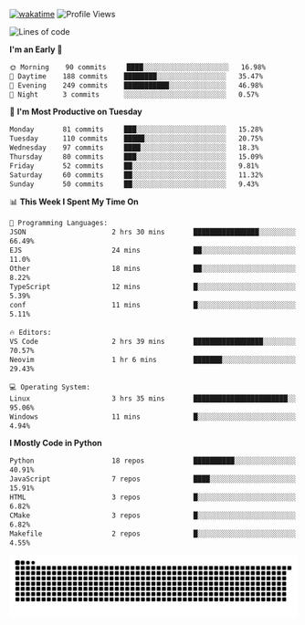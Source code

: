[![wakatime](https://wakatime.com/badge/user/b920b284-3cde-4cd4-b72e-f7f22d050b16.svg)](https://wakatime.com/@b920b284-3cde-4cd4-b72e-f7f22d050b16)
![Profile Views](http://img.shields.io/badge/Profile%20Views-4586-blue)
<!--START_SECTION:waka-->
![Lines of code](https://img.shields.io/badge/From%20Hello%20World%20I%27ve%20Written--647%20Thousand%20lines%20of%20code-blue)

**I'm an Early 🐤** 

```text
🌞 Morning    90 commits     ████░░░░░░░░░░░░░░░░░░░░░   16.98% 
🌆 Daytime    188 commits    ████████░░░░░░░░░░░░░░░░░   35.47% 
🌃 Evening    249 commits    ███████████░░░░░░░░░░░░░░   46.98% 
🌙 Night      3 commits      ░░░░░░░░░░░░░░░░░░░░░░░░░   0.57%

```
📅 **I'm Most Productive on Tuesday** 

```text
Monday       81 commits     ███░░░░░░░░░░░░░░░░░░░░░░   15.28% 
Tuesday      110 commits    █████░░░░░░░░░░░░░░░░░░░░   20.75% 
Wednesday    97 commits     ████░░░░░░░░░░░░░░░░░░░░░   18.3% 
Thursday     80 commits     ███░░░░░░░░░░░░░░░░░░░░░░   15.09% 
Friday       52 commits     ██░░░░░░░░░░░░░░░░░░░░░░░   9.81% 
Saturday     60 commits     ██░░░░░░░░░░░░░░░░░░░░░░░   11.32% 
Sunday       50 commits     ██░░░░░░░░░░░░░░░░░░░░░░░   9.43%

```


📊 **This Week I Spent My Time On** 

```text
💬 Programming Languages: 
JSON                     2 hrs 30 mins       ████████████████░░░░░░░░░   66.49% 
EJS                      24 mins             ██░░░░░░░░░░░░░░░░░░░░░░░   11.0% 
Other                    18 mins             ██░░░░░░░░░░░░░░░░░░░░░░░   8.22% 
TypeScript               12 mins             █░░░░░░░░░░░░░░░░░░░░░░░░   5.39% 
conf                     11 mins             █░░░░░░░░░░░░░░░░░░░░░░░░   5.11%

🔥 Editors: 
VS Code                  2 hrs 39 mins       █████████████████░░░░░░░░   70.57% 
Neovim                   1 hr 6 mins         ███████░░░░░░░░░░░░░░░░░░   29.43%

💻 Operating System: 
Linux                    3 hrs 35 mins       ███████████████████████░░   95.06% 
Windows                  11 mins             █░░░░░░░░░░░░░░░░░░░░░░░░   4.94%

```

**I Mostly Code in Python** 

```text
Python                   18 repos            ██████████░░░░░░░░░░░░░░░   40.91% 
JavaScript               7 repos             ████░░░░░░░░░░░░░░░░░░░░░   15.91% 
HTML                     3 repos             █░░░░░░░░░░░░░░░░░░░░░░░░   6.82% 
CMake                    3 repos             █░░░░░░░░░░░░░░░░░░░░░░░░   6.82% 
Makefile                 2 repos             █░░░░░░░░░░░░░░░░░░░░░░░░   4.55%

```



<!--END_SECTION:waka-->
![Snake animation](https://raw.githubusercontent.com/timmypidashev/timmypidashev/main/commits.svg)

